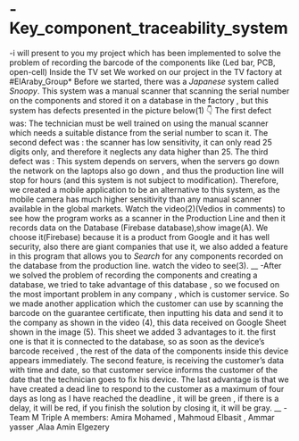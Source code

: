 # -Key_component_traceability_system

-i will present to you my project which has been implemented to solve the problem of recording the barcode of the components like (Led bar, PCB, open-cell) Inside the TV set 
We worked on our project in the TV factory at #ElAraby_Group*
Before we started, there was a *Japanese* system called *Snoopy*.
This system was a manual scanner that scanning the serial number on the components and stored it on a database in the factory , but this system has defects presented in the picture below(1) 👇 The first defect was: The technician must be well trained on using the manual scanner which needs a suitable distance from the serial number to scan it.
The second defect was : the scanner has low sensitivity, it can only read 25 digits only, and therefore it neglects any data higher than 25.
The third defect was : This system depends on servers, when the servers go down the network on the laptops also go down , and thus the production line will stop for hours (and this system is not subject to modification).
Therefore, we created a mobile application to be an alternative to this system,
as the mobile camera has much higher sensitivity than any manual scanner available in the global markets.
Watch the video(2)(Vedios in comments) to see how the program works as a scanner in the Production Line and then it records data on the Database (Firebase database)‚show image(A).
We choose it(Firebase) because it is a product from Google and it has well security, also there are giant companies that use it, we also added a feature in this program that allows you to *Search* for any components recorded on the database from the production line.
watch the video to see(3).
__
-After we solved the problem of recording the components and creating a database,
we tried to take advantage of this database , so we focused on the most important problem in any company , which is customer service.
So we made another application which the customer can use by scanning the barcode on the guarantee certificate, then inputting his data and send it to the company as shown in the video (4), 
this data received on Google Sheet shown in the image (5).
This sheet we added 3 advantages to it.
the first one is that it is connected to the database, so as soon as the device’s barcode received , the rest of the data of the components inside this device appears immediately. 
The second feature, is receiving the customer’s data with time and date, so that customer service informs the customer of the date that the technician goes to fix his device.
The last advantage is that we have created a dead line to respond to the customer as a maximum of four days as long as I have reached the deadline , it will be green , if there is a delay, it will be red, if you finish the solution by closing it, it will be gray.
__
-Team M Triple A members:
Amira Mohamed , Mahmoud Elbasit , Ammar yasser ,Alaa Amin Elgezery     
